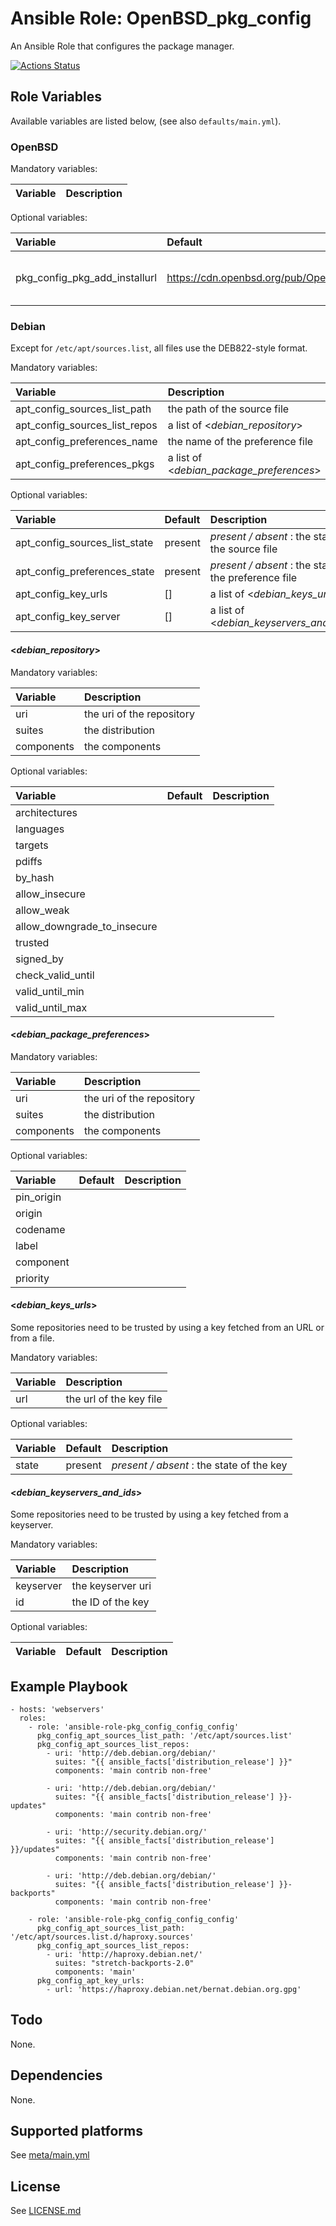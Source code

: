 # Ansible Role: OpenBSD_pkg_config

An Ansible Role that configures the package manager.

[![Actions Status](https://github.com/tristan-weil/ansible-role-pkg_config_config/workflows/molecule/badge.svg?branch=master)](https://github.com/tristan-weil/ansible-role-pkg/actions)

## Role Variables

Available variables are listed below, (see also `defaults/main.yml`).

### OpenBSD

Mandatory variables:

| Variable      | Description |
| :------------ | :---------- |

Optional variables:

| Variable      | Default | Description |
| :------------ | :------ | :---------- |
| pkg_config_pkg_add_installurl | https://cdn.openbsd.org/pub/OpenBSD | the url of the OpenBSD repository |

### Debian

Except for `/etc/apt/sources.list`, all files use the DEB822-style format.

Mandatory variables:

| Variable      | Description |
| :------------ | :---------- |
| apt_config_sources_list_path | the path of the source file |
| apt_config_sources_list_repos | a list of <*debian_repository*> |
| apt_config_preferences_name | the name of the preference file |
| apt_config_preferences_pkgs | a list of <*debian_package_preferences*> |

Optional variables:

| Variable      | Default | Description |
| :------------ | :------ | :---------- |
| apt_config_sources_list_state | present | *present / absent* : the state of the source file |
| apt_config_preferences_state | present | *present / absent* : the state of the preference file |  
| apt_config_key_urls | [] | a list of <*debian_keys_urls*> |
| apt_config_key_server | [] | a list of <*debian_keyservers_and_ids*> |

#### <*debian_repository*>

Mandatory variables:

| Variable      | Description |
| :------------ | :---------- |
| uri           | the uri of the repository |
| suites        | the distribution |
| components    | the components |  

Optional variables:

| Variable      | Default | Description |
| :------------ | :------ | :---------- |
| architectures | | |
| languages | | |
| targets | | |
| pdiffs | | |
| by_hash | | |
| allow_insecure | | |
| allow_weak | | |
| allow_downgrade_to_insecure | | |
| trusted | | |
| signed_by | | |
| check_valid_until | | |
| valid_until_min | | |
| valid_until_max | | |

#### <*debian_package_preferences*>

Mandatory variables:

| Variable      | Description |
| :------------ | :---------- |
| uri           | the uri of the repository |
| suites        | the distribution |
| components    | the components |  

Optional variables:

| Variable      | Default | Description |
| :------------ | :------ | :---------- |
| pin_origin | | |
| origin | | | 
| codename | | |
| label | | |
| component | | |
| priority | | |

#### <*debian_keys_urls*>

Some repositories need to be trusted by using a key fetched from an URL or from a file.

Mandatory variables:

| Variable      | Description |
| :------------ | :---------- |
| url           | the url of the key file |

Optional variables:

| Variable      | Default | Description |
| :------------ | :------ | :---------- |
| state         | present | *present / absent* : the state of the key |

#### <*debian_keyservers_and_ids*>

Some repositories need to be trusted by using a key fetched from a keyserver.

Mandatory variables:

| Variable      | Description |
| :------------ | :---------- |
| keyserver     | the keyserver uri |
| id            | the ID of the key |

Optional variables:

| Variable      | Default | Description |
| :------------ | :------ | :---------- |

## Example Playbook

    - hosts: 'webservers'
      roles:
        - role: 'ansible-role-pkg_config_config_config'
          pkg_config_apt_sources_list_path: '/etc/apt/sources.list'
          pkg_config_apt_sources_list_repos:
            - uri: 'http://deb.debian.org/debian/'
              suites: "{{ ansible_facts['distribution_release'] }}"
              components: 'main contrib non-free'
        
            - uri: 'http://deb.debian.org/debian/'
              suites: "{{ ansible_facts['distribution_release'] }}-updates"
              components: 'main contrib non-free'
        
            - uri: 'http://security.debian.org/'
              suites: "{{ ansible_facts['distribution_release'] }}/updates"
              components: 'main contrib non-free'
        
            - uri: 'http://deb.debian.org/debian/'
              suites: "{{ ansible_facts['distribution_release'] }}-backports"
              components: 'main contrib non-free'

        - role: 'ansible-role-pkg_config_config_config'
          pkg_config_apt_sources_list_path: '/etc/apt/sources.list.d/haproxy.sources'
          pkg_config_apt_sources_list_repos:
            - uri: 'http://haproxy.debian.net/'
              suites: "stretch-backports-2.0"
              components: 'main'
          pkg_config_apt_key_urls:
            - url: 'https://haproxy.debian.net/bernat.debian.org.gpg'

## Todo

None.

## Dependencies

None.

## Supported platforms

See [meta/main.yml](https://github.com/tristan-weil/ansible-role-pkg_config/blob/master/meta/main.yml)

## License

See [LICENSE.md](https://github.com/tristan-weil/ansible-role-pkg_config/blob/master/LICENSE.md)
